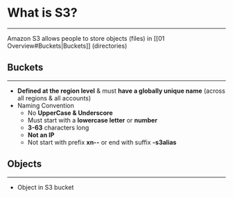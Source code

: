 # What is S3?
---

Amazon S3 allows people to store objects (files) in [[01 Overview#Buckets|Buckets]] (directories)

## Buckets
---

* **Defined at the region level** & must **have a globally unique name** (across all regions & all accounts)
* Naming Convention
	* No **UpperCase & Underscore**
	* Must start with a **lowercase letter** or **number**
	* **3-63** characters long
	* **Not an IP**
	* Not start with prefix **xn--** or end with suffix **-s3alias**

## Objects
---

* Object in S3 bucket 